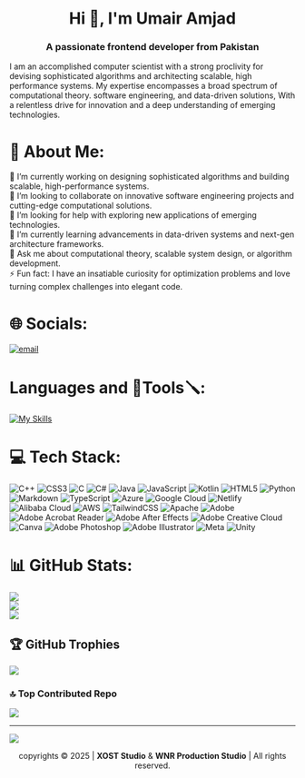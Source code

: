 <h1 align="center">Hi 👋, I'm Umair Amjad</h1>
<h3 align="center">A passionate frontend developer from Pakistan</h3>

I am an accomplished computer scientist with a strong proclivity for devising sophisticated algorithms and architecting scalable, high performance systems. My expertise encompasses a broad spectrum of computational theory. software engineering, and data-driven solutions, With a relentless drive for innovation and a deep understanding of emerging technologies.

# 💫 About Me:
🔭 I’m currently working on designing sophisticated algorithms and building scalable, high-performance systems.<br>👯 I’m looking to collaborate on innovative software engineering projects and cutting-edge computational solutions.<br>🤝 I’m looking for help with exploring new applications of emerging technologies.<br>🌱 I’m currently learning advancements in data-driven systems and next-gen architecture frameworks.<br>💬 Ask me about computational theory, scalable system design, or algorithm development.<br>⚡ Fun fact: I have an insatiable curiosity for optimization problems and love turning complex challenges into elegant code.


# 🌐 Socials:
[![email](https://img.shields.io/badge/Email-D14836?logo=gmail&logoColor=white)](mailto:umairamjad2510@gmail.com) 


# Languages and 🔧Tools🪛:



[![My Skills](https://skillicons.dev/icons?i=py,c,cpp,java,js,ts,html,css,sass,tailwind,bootstrap,materialui,pug,babel,flask,fastapi,django,react,redux,nextjs,angular,vite,nodejs,express,nestjs,graphql,spring,mysql,postgres,sqlite,mongodb,elasticsearch,redis,firebase,aws,azure,vercel,docker,kubernetes,openshift,githubactions,prometheus,grafana,heroku,jest,selenium,bash,discord,eclipse,git,github,bitbucket,gitlab,redhat,linux,postman,stackoverflow,vscode,webstorm,notion,idea,adonis,bitbucket,blender,bevy,aws,atom,arduino,appwrite,apple,apollo,ansible,angular,mysql,lit,linkedin,rider,redux,pycharm,openstack,p5js,opencv,mongodb,kali,kafka,jest,jenkins,instagram,htmx,discordjs,discordjs,d3,dart,debian,codepen,coffeescript,nestjs,netlify,mastodon,md,lua,linux,activitypub,ableton,aiscript&theme=dark)](https://skillicons.dev)
 




# 💻 Tech Stack:
![C++](https://img.shields.io/badge/c++-%2300599C.svg?style=flat-square&logo=c%2B%2B&logoColor=white) ![CSS3](https://img.shields.io/badge/css3-%231572B6.svg?style=flat-square&logo=css3&logoColor=white) ![C](https://img.shields.io/badge/c-%2300599C.svg?style=flat-square&logo=c&logoColor=white) ![C#](https://img.shields.io/badge/c%23-%23239120.svg?style=flat-square&logo=csharp&logoColor=white) ![Java](https://img.shields.io/badge/java-%23ED8B00.svg?style=flat-square&logo=openjdk&logoColor=white) ![JavaScript](https://img.shields.io/badge/javascript-%23323330.svg?style=flat-square&logo=javascript&logoColor=%23F7DF1E) ![Kotlin](https://img.shields.io/badge/kotlin-%237F52FF.svg?style=flat-square&logo=kotlin&logoColor=white) ![HTML5](https://img.shields.io/badge/html5-%23E34F26.svg?style=flat-square&logo=html5&logoColor=white) ![Python](https://img.shields.io/badge/python-3670A0?style=flat-square&logo=python&logoColor=ffdd54) ![Markdown](https://img.shields.io/badge/markdown-%23000000.svg?style=flat-square&logo=markdown&logoColor=white) ![TypeScript](https://img.shields.io/badge/typescript-%23007ACC.svg?style=flat-square&logo=typescript&logoColor=white) ![Azure](https://img.shields.io/badge/azure-%230072C6.svg?style=flat-square&logo=microsoftazure&logoColor=white) ![Google Cloud](https://img.shields.io/badge/GoogleCloud-%234285F4.svg?style=flat-square&logo=google-cloud&logoColor=white) ![Netlify](https://img.shields.io/badge/netlify-%23000000.svg?style=flat-square&logo=netlify&logoColor=#00C7B7) ![Alibaba Cloud](https://img.shields.io/badge/AlibabaCloud-%23FF6701.svg?style=flat-square&logo=alibabacloud&logoColor=white) ![AWS](https://img.shields.io/badge/AWS-%23FF9900.svg?style=flat-square&logo=amazon-aws&logoColor=white) ![TailwindCSS](https://img.shields.io/badge/tailwindcss-%2338B2AC.svg?style=flat-square&logo=tailwind-css&logoColor=white) ![Apache](https://img.shields.io/badge/apache-%23D42029.svg?style=flat-square&logo=apache&logoColor=white) ![Adobe](https://img.shields.io/badge/adobe-%23FF0000.svg?style=flat-square&logo=adobe&logoColor=white) ![Adobe Acrobat Reader](https://img.shields.io/badge/Adobe%20Acrobat%20Reader-EC1C24.svg?style=flat-square&logo=Adobe%20Acrobat%20Reader&logoColor=white) ![Adobe After Effects](https://img.shields.io/badge/Adobe%20After%20Effects-9999FF.svg?style=flat-square&logo=Adobe%20After%20Effects&logoColor=white) ![Adobe Creative Cloud](https://img.shields.io/badge/Adobe%20Creative%20Cloud-DA1F26.svg?style=flat-square&logo=Adobe%20Creative%20Cloud&logoColor=white) ![Canva](https://img.shields.io/badge/Canva-%2300C4CC.svg?style=flat-square&logo=Canva&logoColor=white) ![Adobe Photoshop](https://img.shields.io/badge/adobe%20photoshop-%2331A8FF.svg?style=flat-square&logo=adobe%20photoshop&logoColor=white) ![Adobe Illustrator](https://img.shields.io/badge/adobe%20illustrator-%23FF9A00.svg?style=flat-square&logo=adobe%20illustrator&logoColor=white) ![Meta](https://img.shields.io/badge/Meta-%230467DF.svg?style=flat-square&logo=Meta&logoColor=white) ![Unity](https://img.shields.io/badge/unity-%23000000.svg?style=flat-square&logo=unity&logoColor=white)
# 📊 GitHub Stats:
![](https://github-readme-stats.vercel.app/api?username=Dr-Strange-07&theme=blueberry&hide_border=false&include_all_commits=true&count_private=true)<br/>
![](https://nirzak-streak-stats.vercel.app/?user=Dr-Strange-07&theme=blueberry&hide_border=false)<br/>
![](https://github-readme-stats.vercel.app/api/top-langs/?username=Dr-Strange-07&theme=blueberry&hide_border=false&include_all_commits=true&count_private=true&layout=compact)

## 🏆 GitHub Trophies
![](https://github-profile-trophy.vercel.app/?username=Dr-Strange-07&theme=city_lights&no-frame=false&no-bg=true&margin-w=4)

### 🔝 Top Contributed Repo
![](https://github-contributor-stats.vercel.app/api?username=Dr-Strange-07&limit=5&theme=blueberry&combine_all_yearly_contributions=true)

---
[![](https://visitcount.itsvg.in/api?id=Dr-Strange-07&icon=0&color=0)](https://visitcount.itsvg.in)


<p align="center">
  copyrights © 2025 | <strong>XOST Studio</strong> & <strong>WNR Production Studio</strong> | All rights reserved.
</p>


